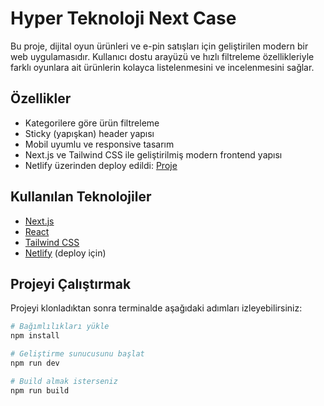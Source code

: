 # Hyper Teknoloji Next Case

Bu proje, dijital oyun ürünleri ve e-pin satışları için geliştirilen modern bir web uygulamasıdır. Kullanıcı dostu arayüzü ve hızlı filtreleme özellikleriyle farklı oyunlara ait ürünlerin kolayca listelenmesini ve incelenmesini sağlar.

## Özellikler

- Kategorilere göre ürün filtreleme
- Sticky (yapışkan) header yapısı
- Mobil uyumlu ve responsive tasarım
- Next.js ve Tailwind CSS ile geliştirilmiş modern frontend yapısı
- Netlify üzerinden deploy edildi: [Proje](https://hypertec-case.netlify.app/)

## Kullanılan Teknolojiler

- [Next.js](https://nextjs.org/)
- [React](https://reactjs.org/)
- [Tailwind CSS](https://tailwindcss.com/)
- [Netlify](https://netlify.com/) (deploy için)

## Projeyi Çalıştırmak

Projeyi klonladıktan sonra terminalde aşağıdaki adımları izleyebilirsiniz:

```bash
# Bağımlılıkları yükle
npm install

# Geliştirme sunucusunu başlat
npm run dev

# Build almak isterseniz
npm run build
```
